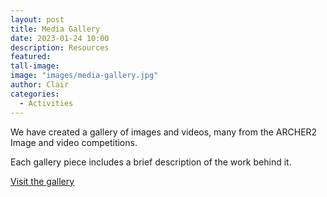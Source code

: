 ```yaml
---
layout: post
title: Media Gallery
date: 2023-01-24 10:00
description: Resources
featured: 
tall-image: 
image: "images/media-gallery.jpg"
author: Clair
categories: 
  - Activities
---
```


We have created a gallery of images and videos, many from the ARCHER2 Image and video competitions.

Each gallery piece includes a brief description of the work behind it.

[Visit the gallery](https://www.archer2.ac.uk/about/gallery/ "ARCHER2 Image Galllery")